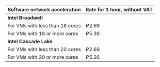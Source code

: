 Software network acceleration | Rate for 1 hour, without VAT
--- | ---
**Intel Broadwell** |
For VMs with less than 18 cores | ₽2.68
For VMs with 18 or more cores | ₽5.36
**Intel Cascade Lake** |
For VMs with less than 20 cores | ₽2.68
For VMs with 20 or more cores | ₽5.36